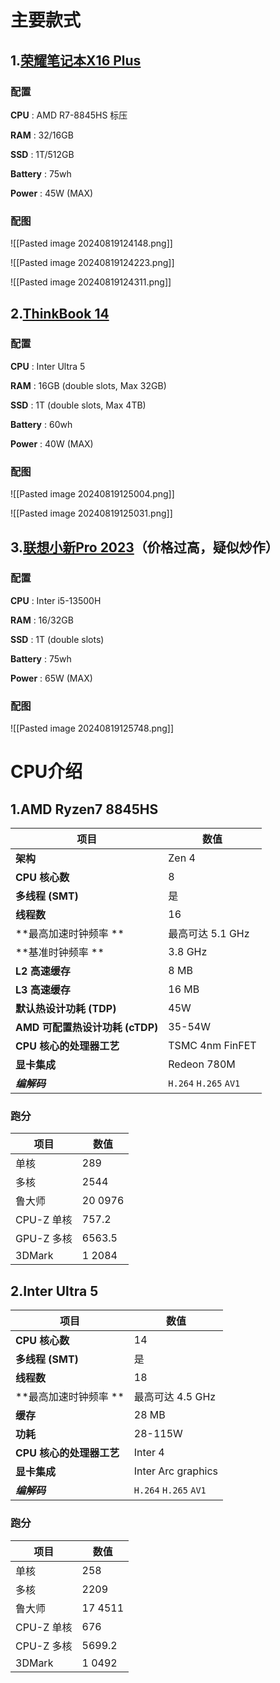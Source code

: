 # 主要款式

## 1.[荣耀笔记本X16 Plus](https://item.jd.com/100108133722.html?bbtf=1#none)

### 配置

**CPU** : AMD R7-8845HS 标压

**RAM** : 32/16GB

**SSD** : 1T/512GB

**Battery** : 75wh

**Power** : 45W (MAX)

### 配图

![[Pasted image 20240819124148.png]]

![[Pasted image 20240819124223.png]]

![[Pasted image 20240819124311.png]]

## 2.[ThinkBook 14](https://item.jd.com/100089614069.html)

### 配置

**CPU** : Inter Ultra 5

**RAM** : 16GB (double slots, Max 32GB)

**SSD** : 1T (double slots, Max 4TB)

**Battery** : 60wh

**Power** : 40W (MAX)

### 配图

![[Pasted image 20240819125004.png]]

![[Pasted image 20240819125031.png]]

## 3.[联想小新Pro 2023](https://item.jd.com/100052883927.html#crumb-wrap)（价格过高，疑似炒作）

### 配置

**CPU** : Inter i5-13500H

**RAM** : 16/32GB 

**SSD** : 1T (double slots)

**Battery** : 75wh

**Power** : 65W (MAX)

### 配图

![[Pasted image 20240819125748.png]]

# CPU介绍

## 1.AMD Ryzen7 8845HS

| 项目                      | 数值                    |
| ----------------------- | --------------------- |
| **架构**                  | Zen 4                 |
| **CPU 核心数**             | 8                     |
| **多线程 (SMT)**           | 是                     |
| **线程数**                 | 16                    |
| **最高加速时钟频率 **           | 最高可达 5.1 GHz          |
| **基准时钟频率 **             | 3.8 GHz               |
| **L2 高速缓存**             | 8 MB                  |
| **L3 高速缓存**             | 16 MB                 |
| **默认热设计功耗 (TDP)**       | 45W                   |
| **AMD 可配置热设计功耗 (cTDP)** | 35-54W                |
| **CPU 核心的处理器工艺**        | TSMC 4nm FinFET       |
| **显卡集成**                | Redeon 780M           |
| ***编解码***               | `H.264` `H.265` `AV1` |

### 跑分

| 项目       | 数值      |
| -------- | ------- |
| 单核       | 289     |
| 多核       | 2544    |
| 鲁大师      | 20 0976 |
| CPU-Z 单核 | 757.2   |
| GPU-Z 多核 | 6563.5  |
| 3DMark   | 1 2084  |

## 2.Inter Ultra 5

| 项目               | 数值                    |
| ---------------- | --------------------- |
| **CPU 核心数**      | 14                    |
| **多线程 (SMT)**    | 是                     |
| **线程数**          | 18                    |
| **最高加速时钟频率 **    | 最高可达 4.5 GHz          |
| **缓存**           | 28 MB                 |
| **功耗**           | 28-115W               |
| **CPU 核心的处理器工艺** | Inter 4               |
| **显卡集成**         | Inter Arc graphics    |
| ***编解码***        | `H.264` `H.265` `AV1` |

### 跑分

| 项目       | 数值      |
| -------- | ------- |
| 单核       | 258     |
| 多核       | 2209    |
| 鲁大师      | 17 4511 |
| CPU-Z 单核 | 676     |
| CPU-Z 多核 | 5699.2  |
| 3DMark   | 1 0492  |
